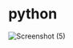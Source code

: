 # python

![Screenshot (5)](https://user-images.githubusercontent.com/88880988/134150045-27949af5-671d-4b80-a83f-d94a98a58c8c.png)
